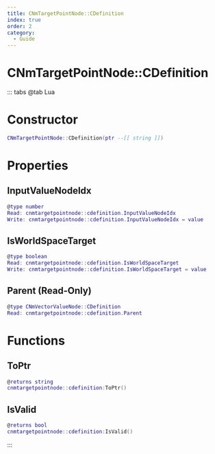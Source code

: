 ```yaml
---
title: CNmTargetPointNode::CDefinition
index: true
order: 2
category:
  - Guide
---
```


# CNmTargetPointNode::CDefinition

::: tabs
@tab Lua
# Constructor
```lua
CNmTargetPointNode::CDefinition(ptr --[[ string ]])
```
# Properties
## InputValueNodeIdx 
```lua
@type number
Read: cnmtargetpointnode::cdefinition.InputValueNodeIdx
Write: cnmtargetpointnode::cdefinition.InputValueNodeIdx = value
```
## IsWorldSpaceTarget 
```lua
@type boolean
Read: cnmtargetpointnode::cdefinition.IsWorldSpaceTarget
Write: cnmtargetpointnode::cdefinition.IsWorldSpaceTarget = value
```
## Parent (Read-Only)
```lua
@type CNmVectorValueNode::CDefinition
Read: cnmtargetpointnode::cdefinition.Parent
```
# Functions
## ToPtr
```lua
@returns string
cnmtargetpointnode::cdefinition:ToPtr()
```
## IsValid
```lua
@returns bool
cnmtargetpointnode::cdefinition:IsValid()
```

:::